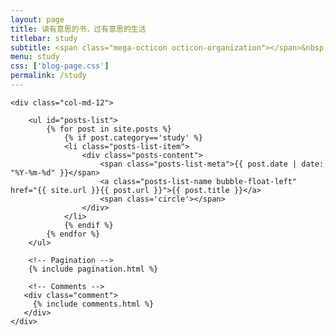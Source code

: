 ```yaml
---
layout: page
title: 读有意思的书，过有意思的生活
titlebar: study
subtitle: <span class="mega-octicon octicon-organization"></span>&nbsp;&nbsp; 你看过哪些有意思的书？
menu: study
css: ['blog-page.css']
permalink: /study
---
```


<div class="row">

    <div class="col-md-12">

        <ul id="posts-list">
            {% for post in site.posts %}
                {% if post.category=='study' %}
                <li class="posts-list-item">
                    <div class="posts-content">
                        <span class="posts-list-meta">{{ post.date | date: "%Y-%m-%d" }}</span>
                        <a class="posts-list-name bubble-float-left" href="{{ site.url }}{{ post.url }}">{{ post.title }}</a>
                        <span class='circle'></span>
                    </div>
                </li>
                {% endif %}
            {% endfor %}
        </ul> 

        <!-- Pagination -->
        {% include pagination.html %}

        <!-- Comments -->
       <div class="comment">
         {% include comments.html %}
       </div>
    </div>

</div>
<script>
    $(document).ready(function(){

        // Enable bootstrap tooltip
        $("body").tooltip({ selector: '[data-toggle=tooltip]' });

    });
</script>
